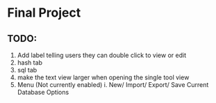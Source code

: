 # Final Project
## TODO:
1. Add label telling users they can double click to view or edit 
3. hash tab
4. sql tab
5. make the text view larger when opening the single tool view
6. Menu (Not currently enabled)
     i. New/ Import/ Export/ Save Current Database Options
